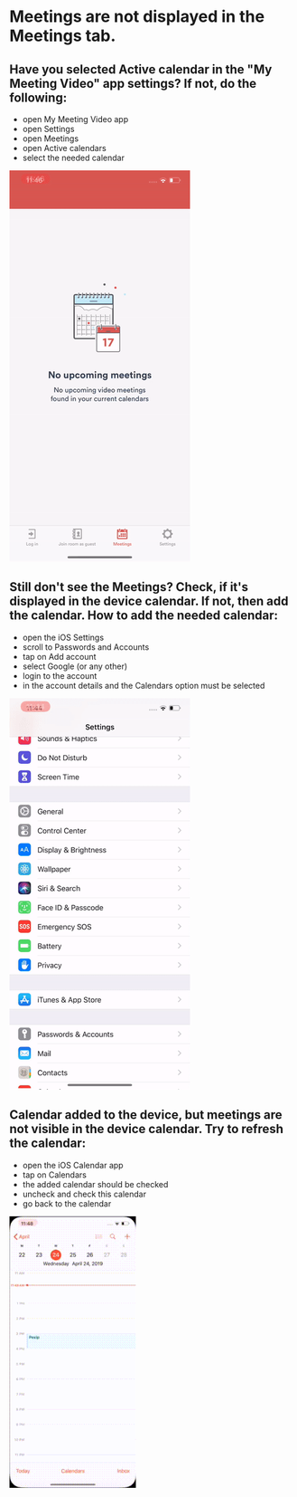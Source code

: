 # Meetings are not displayed in the Meetings tab.

## Have you selected Active calendar in the "My Meeting Video" app settings? If not, do the following: 
* open My Meeting Video app
* open Settings
* open Meetings
* open Active calendars
* select the needed calendar 

![gif](ezgif.com-video-to-gif-2.gif)

## Still don't see the Meetings? Check, if it's displayed in the device calendar. If not, then add the calendar. How to add the needed calendar: 
* open the iOS Settings
* scroll to Passwords and Accounts
* tap on Add account
* select Google (or any other)
* login to the account 
* in the account details and the Calendars option must be selected

![gif](ezgif.com-video-to-gif.gif)


## Calendar added to the device, but meetings are not visible in the device calendar. Try to refresh the calendar:
* open the iOS Calendar app
* tap on Calendars
* the added calendar should be checked
* uncheck and check this calendar 
* go back to the calendar

![gif](IMG_0027.gif)

